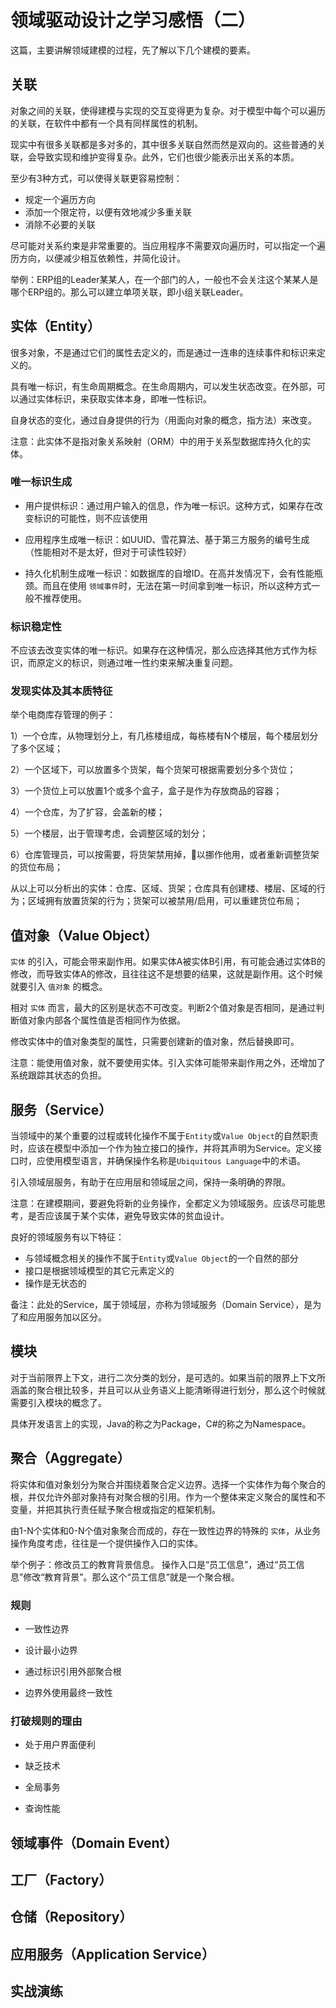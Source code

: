 # 领域驱动设计之学习感悟（二）

这篇，主要讲解领域建模的过程，先了解以下几个建模的要素。

## 关联

对象之间的关联，使得建模与实现的交互变得更为复杂。对于模型中每个可以遍历的关联，在软件中都有一个具有同样属性的机制。

现实中有很多关联都是多对多的，其中很多关联自然而然是双向的。这些普通的关联，会导致实现和维护变得复杂。此外，它们也很少能表示出关系的本质。

至少有3种方式，可以使得关联更容易控制：

- 规定一个遍历方向
- 添加一个限定符，以便有效地减少多重关联
- 消除不必要的关联

尽可能对关系约束是非常重要的。当应用程序不需要双向遍历时，可以指定一个遍历方向，以便减少相互依赖性，并简化设计。

举例：ERP组的Leader某某人，在一个部门的人，一般也不会关注这个某某人是哪个ERP组的。那么可以建立单项关联，即小组关联Leader。

## 实体（Entity）

很多对象，不是通过它们的属性去定义的，而是通过一连串的连续事件和标识来定义的。

具有唯一标识，有生命周期概念。在生命周期内，可以发生状态改变。在外部，可以通过实体标识，来获取实体本身，即唯一性标识。

自身状态的变化，通过自身提供的行为（用面向对象的概念，指方法）来改变。

注意：此实体不是指对象关系映射（ORM）中的用于关系型数据库持久化的实体。

### 唯一标识生成

- 用户提供标识：通过用户输入的信息，作为唯一标识。这种方式，如果存在改变标识的可能性，则不应该使用

- 应用程序生成唯一标识：如UUID、雪花算法、基于第三方服务的编号生成（性能相对不是太好，但对于可读性较好）

- 持久化机制生成唯一标识：如数据库的自增ID。在高并发情况下，会有性能瓶颈。而且在使用 `领域事件`时，无法在第一时间拿到唯一标识，所以这种方式一般不推荐使用。

### 标识稳定性

不应该去改变实体的唯一标识。如果存在这种情况，那么应选择其他方式作为标识，而原定义的标识，则通过唯一性约束来解决重复问题。

### 发现实体及其本质特征

举个电商库存管理的例子：

1）一个仓库，从物理划分上，有几栋楼组成，每栋楼有N个楼层，每个楼层划分了多个区域；

2）一个区域下，可以放置多个货架，每个货架可根据需要划分多个货位；

3）一个货位上可以放置1个或多个盒子，盒子是作为存放商品的容器；

4）一个仓库，为了扩容，会盖新的楼；

5）一个楼层，出于管理考虑，会调整区域的划分；

6）仓库管理员，可以按需要，将货架禁用掉，以挪作他用，或者重新调整货架的货位布局；

从以上可以分析出的实体：仓库、区域、货架；仓库具有创建楼、楼层、区域的行为；区域拥有放置货架的行为；货架可以被禁用/启用，可以重建货位布局；

## 值对象（Value Object）

`实体` 的引入，可能会带来副作用。如果实体A被实体B引用，有可能会通过实体B的修改，而导致实体A的修改，且往往这不是想要的结果，这就是副作用。这个时候就要引入 `值对象` 的概念。

相对 `实体` 而言，最大的区别是状态不可改变。判断2个值对象是否相同，是通过判断值对象内部各个属性值是否相同作为依据。

修改实体中的值对象类型的属性，只需要创建新的值对象，然后替换即可。

注意：能使用值对象，就不要使用实体。引入实体可能带来副作用之外，还增加了系统跟踪其状态的负担。

## 服务（Service）

当领域中的某个重要的过程或转化操作不属于`Entity`或`Value Object`的自然职责时，应该在模型中添加一个作为独立接口的操作，并将其声明为Service。定义接口时，应使用模型语言，并确保操作名称是`Ubiquitous Language`中的术语。

引入领域层服务，有助于在应用层和领域层之间，保持一条明确的界限。

注意：在建模期间，要避免将新的业务操作，全都定义为领域服务。应该尽可能思考，是否应该属于某个实体，避免导致实体的贫血设计。

良好的领域服务有以下特征：

- 与领域概念相关的操作不属于`Entity`或`Value Object`的一个自然的部分
- 接口是根据领域模型的其它元素定义的
- 操作是无状态的

备注：此处的Service，属于领域层，亦称为领域服务（Domain Service），是为了和应用服务加以区分。

## 模块

对于当前限界上下文，进行二次分类的划分，是可选的。如果当前的限界上下文所涵盖的聚合根比较多，并且可以从业务语义上能清晰得进行划分，那么这个时候就需要引入模块的概念了。

具体开发语言上的实现，Java的称之为Package，C#的称之为Namespace。

## 

## 聚合（Aggregate）

将实体和值对象划分为聚合并围绕着聚合定义边界。选择一个实体作为每个聚合的根，并仅允许外部对象持有对聚合根的引用。作为一个整体来定义聚合的属性和不变量，并把其执行责任赋予聚合根或指定的框架机制。

由1-N个实体和0-N个值对象聚合而成的，存在一致性边界的特殊的 `实体`，从业务操作角度考虑，往往是一个提供操作入口的实体。

举个例子：修改员工的教育背景信息。 操作入口是“员工信息”，通过“员工信息”修改“教育背景”。那么这个“员工信息”就是一个聚合根。

### 规则

- 一致性边界

- 设计最小边界

- 通过标识引用外部聚合根

- 边界外使用最终一致性

### 打破规则的理由

- 处于用户界面便利

- 缺乏技术

- 全局事务

- 查询性能

## 领域事件（Domain Event）

## 工厂（Factory）

## 仓储（Repository）

## 应用服务（Application Service）

## 实战演练
